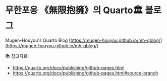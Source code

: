 # 무한포옹 《無限抱擁》의 Quarto🏛️ 블로그
Mugen-Houyou's Quarto Blog [https://mugen-houyou.github.io/mh-qblog/](https://mugen-houyou.github.io/mh-qblog/)

📚 참고자료:
-  https://quarto.org/docs/publishing/github-pages.html 
-  https://quarto.org/docs/publishing/github-pages.html#source-branch
